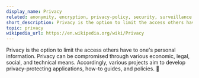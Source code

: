 ```yaml
---
display_name: Privacy
related: anonymity, encryption, privacy-policy, security, surveillance
short_description: Privacy is the option to limit the access others have to one's personal information.
topic: privacy
wikipedia_url: https://en.wikipedia.org/wiki/Privacy
---
```

Privacy is the option to limit the access others have to one's personal information. Privacy can be compromised through various economic, legal, social, and technical means. Accordingly, various projects aim to develop privacy-protecting applications, how-to guides, and policies. 🔏
